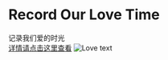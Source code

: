 # Record Our Love Time
记录我们爱的时光<br>
[详情请点击这里查看](https://bx-712.github.io/The-LOVE/love.htm)
![Love text](https://github.com/bx-712/The-LOVE/raw/master/love/Love.webp)
